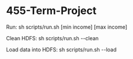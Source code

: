 # 455-Term-Project

Run:
sh scripts/run.sh [min income] [max income]

Clean HDFS:
sh scripts/run.sh --clean

Load data into HDFS:
sh scripts/run.sh --load
